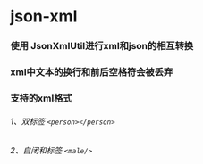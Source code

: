 # json-xml
### 使用 JsonXmlUtil进行xml和json的相互转换
### xml中文本的换行和前后空格符会被丢弃

### 支持的xml格式
###### 1、双标签 ``<person></person>``
###### 2、自闭和标签 ``<male/>``



